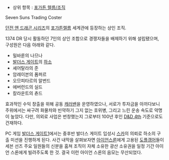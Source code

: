   * 상위 항목 : [포가튼 렐름/조직](%ED%8F%AC%EA%B0%80%ED%8A%BC%20%EB%A0%90%EB%A6%84/%EC%A1%B0%EC%A7%81.md)  

Seven Suns Trading Coster

[던전 앤 드래곤 시리즈](%EB%8D%98%EC%A0%84%20%EC%95%A4%20%EB%93%9C%EB%9E%98%EA%B3%A4%20%EC%8B%9C%EB%A6%AC%EC%A6%88.md)의 [포가튼렐름](%ED%8F%AC%EA%B0%80%ED%8A%BC%20%EB%A0%90%EB%A6%84.md) 세계관에 등장하는 상인 조직.

1374 DR 당시 활동하던 7인의 상인 조합으로 경쟁자들을 배제하기 위해 설립됐으며, 구성원은 다음 아래와 같다.

  * 밀바룬의 나므나
  * [발더스 게이트](%EB%B0%9C%EB%8D%94%EC%8A%A4%20%EA%B2%8C%EC%9D%B4%ED%8A%B8.md)의 [하소](%ED%95%98%EC%86%8C#s-3.md)
  * 셰어탈라의 준
  * 암레이븐의 폼퍼르
  * 오므피타르의 알번드
  * 에버런드의 실드
  * 칼라운트의 쵼드  

효과적인 수익 창출을 위해 공동 [캐러밴](%EC%BA%90%EB%9F%AC%EB%B0%B4.md)을 운영하였으나, 서로가 투자금을
아끼다보니 주위에서는 싸구려 화물차와 빈약하기 그지 없는 호위병, 그리고 느린 운송 속도로 악명이 높았다. 다만, 의외로 사업은 번창했는지
그로부터 100년 후인 [D&D 4th](D%26D%204th.md) 기준으로도 건재하다.

PC 게임 [발더스 게이트1](%EB%B0%9C%EB%8D%94%EC%8A%A4%20%EA%B2%8C%EC%9D%B4%ED%8A%B8%201.md)에서는 중후반
발더스 게이트 입성시 [스카](%EC%8A%A4%EC%B9%B4%28%ED%8F%AC%EA%B0%80%ED%8A%BC%20%EB%A0%90%EB%A6%84%29.md)의 의뢰로 하소의 구출 미션을 진행하게 된다. 사건 내막을 살펴보자면 [아이언스론](%EC%95%84%EC%9D%B4%EC%96%B8%20%EC%8A%A4%EB%A1%A0.md)에게 고용된
[도플갱어](%EB%8F%84%ED%94%8C%EA%B0%B1%EC%96%B4.md)들이 세븐 선즈 주요 일원들의 신분을 훔쳐 조직이
자체 소유한 광산 소유권을 일정 기간 아이언 스론에게 빌려주도록 한 것. 결국 이런 아이언 스론의 음모는 무산되었다.

